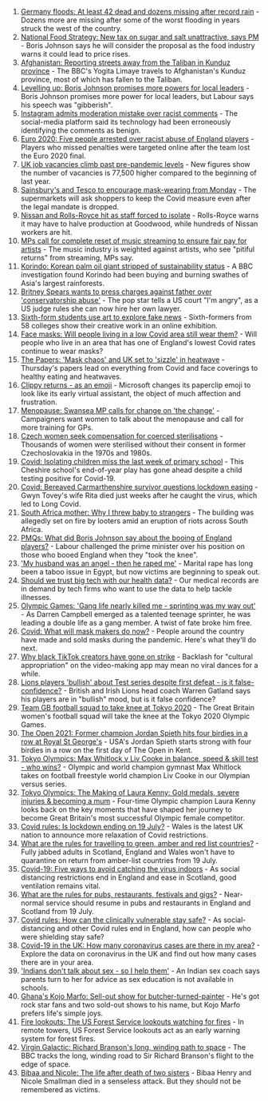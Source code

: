 1. [Germany floods: At least 42 dead and dozens missing after record rain](https://www.bbc.co.uk/news/world-europe-57846200) - Dozens more are missing after some of the worst flooding in years struck the west of the country.
2. [National Food Strategy: New tax on sugar and salt unattractive, says PM](https://www.bbc.co.uk/news/uk-57852513) - Boris Johnson says he will consider the proposal as the food industry warns it could lead to price rises.
3. [Afghanistan: Reporting streets away from the Taliban in Kunduz province](https://www.bbc.co.uk/news/world-asia-57841719) - The BBC's Yogita Limaye travels to Afghanistan's Kunduz province, most of which has fallen to the Taliban.
4. [Levelling up: Boris Johnson promises more powers for local leaders](https://www.bbc.co.uk/news/uk-politics-57844084) - Boris Johnson promises more power for local leaders, but Labour says his speech was "gibberish".
5. [Instagram admits moderation mistake over racist comments](https://www.bbc.co.uk/news/technology-57848106) - The social-media platform said its technology had been erroneously identifying the comments as benign.
6. [Euro 2020: Five people arrested over racist abuse of England players](https://www.bbc.co.uk/news/uk-57848761) - Players who missed penalties were targeted online after the team lost the Euro 2020 final.
7. [UK job vacancies climb past pre-pandemic levels](https://www.bbc.co.uk/news/business-57846381) - New figures show the number of vacancies is 77,500 higher compared to the beginning of last year.
8. [Sainsbury's and Tesco to encourage mask-wearing from Monday](https://www.bbc.co.uk/news/business-57839990) - The supermarkets will ask shoppers to keep the Covid measure even after the legal mandate is dropped.
9. [Nissan and Rolls-Royce hit as staff forced to isolate](https://www.bbc.co.uk/news/business-57848958) - Rolls-Royce warns it may have to halve production at Goodwood, while hundreds of Nissan workers are hit.
10. [MPs call for complete reset of music streaming to ensure fair pay for artists](https://www.bbc.co.uk/news/entertainment-arts-57838473) - The music industry is weighted against artists, who see "pitiful returns" from streaming, MPs say.
11. [Korindo: Korean palm oil giant stripped of sustainability status](https://www.bbc.co.uk/news/world-asia-57845156) - A BBC investigation found Korindo had been buying and burning swathes of Asia's largest rainforests.
12. [Britney Spears wants to press charges against father over 'conservatorship abuse'](https://www.bbc.co.uk/news/world-us-canada-57839526) - The pop star tells a US court "I'm angry", as a US judge rules she can now hire her own lawyer.
13. [Sixth-form students use art to explore fake news](https://www.bbc.co.uk/news/in-pictures-57812031) - Sixth-formers from 58 colleges show their creative work in an online exhibition.
14. [Face masks: Will people living in a low Covid area still wear them?](https://www.bbc.co.uk/news/uk-england-norfolk-57848687) - Will people who live in an area that has one of England's lowest Covid rates continue to wear masks?
15. [The Papers: 'Mask chaos' and UK set to 'sizzle' in heatwave](https://www.bbc.co.uk/news/blogs-the-papers-57844734) - Thursday's papers lead on everything from Covid and face coverings to healthy eating and heatwaves.
16. [Clippy returns - as an emoji](https://www.bbc.co.uk/news/technology-57849880) - Microsoft changes its paperclip emoji to look like its early virtual assistant, the object of much affection and frustration.
17. [Menopause: Swansea MP calls for change on 'the change'](https://www.bbc.co.uk/news/uk-wales-57838624) - Campaigners want women to talk about the menopause and call for more training for GPs.
18. [Czech women seek compensation for coerced sterilisations](https://www.bbc.co.uk/news/world-europe-57843624) - Thousands of women were sterilised without their consent in former Czechoslovakia in the 1970s and 1980s.
19. [Covid: Isolating children miss the last week of primary school](https://www.bbc.co.uk/news/uk-57837434) - This Cheshire school's end-of-year play has gone ahead despite a child testing positive for Covid-19.
20. [Covid: Bereaved Carmarthenshire survivor questions lockdown easing](https://www.bbc.co.uk/news/uk-wales-57838628) - Gwyn Tovey's wife Rita died just weeks after he caught the virus, which led to Long Covid.
21. [South Africa mother: Why I threw baby to strangers](https://www.bbc.co.uk/news/world-africa-57843685) - The building was allegedly set on fire by looters amid an eruption of riots across South Africa.
22. [PMQs: What did Boris Johnson say about the booing of England players?](https://www.bbc.co.uk/news/57837572) - Labour challenged the prime minister over his position on those who booed England when they "took the knee".
23. ['My husband was an angel - then he raped me'](https://www.bbc.co.uk/news/world-middle-east-57694110) - Marital rape has long been a taboo issue in Egypt, but now victims are beginning to speak out.
24. [Should we trust big tech with our health data?](https://www.bbc.co.uk/news/business-57817804) - Our medical records are in demand by tech firms who want to use the data to help tackle illnesses.
25. [Olympic Games: 'Gang life nearly killed me - sprinting was my way out'](https://www.bbc.co.uk/sport/athletics/57656659) - As Darren Campbell emerged as a talented teenage sprinter, he was leading a double life as a gang member. A twist of fate broke him free.
26. [Covid: What will mask makers do now?](https://www.bbc.co.uk/news/newsbeat-57737666) - People around the country have made and sold masks during the pandemic. Here's what they'll do next.
27. [Why black TikTok creators have gone on strike](https://www.bbc.co.uk/news/world-us-canada-57841055) - Backlash for "cultural appropriation" on the video-making app may mean no viral dances for a while.
28. [Lions players 'bullish' about Test series despite first defeat - is it false-confidence?](https://www.bbc.co.uk/sport/rugby-union/57844708) - British and Irish Lions head coach Warren Gatland says his players are in "bullish" mood, but is it false confidence?
29. [Team GB football squad to take knee at Tokyo 2020](https://www.bbc.co.uk/sport/olympics/57846090) - The Great Britain women's football squad will take the knee at the Tokyo 2020 Olympic Games.
30. [The Open 2021: Former champion Jordan Spieth hits four birdies in a row at Royal St George's](https://www.bbc.co.uk/sport/av/golf/57851952) - USA's Jordan Spieth starts strong with four birdies in a row on the first day of The Open in Kent.
31. [Tokyo Olympics: Max Whitlock v Liv Cooke in balance, speed & skill test - who wins?](https://www.bbc.co.uk/sport/av/olympics/57441926) - Olympic and world champion gymnast Max Whitlock takes on football freestyle world champion Liv Cooke in our Olympian versus series.
32. [Tokyo Olympics: The Making of Laura Kenny: Gold medals, severe injuries & becoming a mum](https://www.bbc.co.uk/sport/av/olympics/57839204) - Four-time Olympic champion Laura Kenny looks back on the key moments that have shaped her journey to become Great Britain's most successful Olympic female competitor.
33. [Covid rules: Is lockdown ending on 19 July?](https://www.bbc.co.uk/news/explainers-52530518) - Wales is the latest UK nation to announce more relaxation of Covid restrictions.
34. [What are the rules for travelling to green, amber and red list countries?](https://www.bbc.co.uk/news/explainers-52544307) - Fully jabbed adults in Scotland, England and Wales won't have to quarantine on return from amber-list countries from 19 July.
35. [Covid-19: Five ways to avoid catching the virus indoors](https://www.bbc.co.uk/news/explainers-53917432) - As social distancing restrictions end in England and ease in Scotland, good ventilation remains vital.
36. [What are the rules for pubs, restaurants, festivals and gigs?](https://www.bbc.co.uk/news/business-52977388) - Near-normal service should resume in pubs and restaurants in England and Scotland from 19 July.
37. [Covid rules: How can the clinically vulnerable stay safe?](https://www.bbc.co.uk/news/health-51997151) - As social-distancing and other Covid rules end in England, how can people who were shielding stay safe?
38. [Covid-19 in the UK: How many coronavirus cases are there in my area?](https://www.bbc.co.uk/news/uk-51768274) - Explore the data on coronavirus in the UK and find out how many cases there are in your area.
39. ['Indians don't talk about sex - so I help them'](https://www.bbc.co.uk/news/stories-56838660) - An Indian sex coach says parents turn to her for advice as sex education is not available in schools.
40. [Ghana's Kojo Marfo: Sell-out show for butcher-turned-painter](https://www.bbc.co.uk/news/world-africa-57553149) - He's got rock star fans and two sold-out shows to his name, but Kojo Marfo prefers life's simple joys.
41. [Fire lookouts: The US Forest Service lookouts watching for fires](https://www.bbc.co.uk/news/world-us-canada-57626403) - In remote towers, US Forest Service lookouts act as an early warning system for forest fires.
42. [Virgin Galactic: Richard Branson's long, winding path to space](https://www.bbc.co.uk/news/science-environment-57798167) - The BBC tracks the long, winding road to Sir Richard Branson's flight to the edge of space.
43. [Bibaa and Nicole: The life after death of two sisters](https://www.bbc.co.uk/news/uk-england-london-57679755) - Bibaa Henry and Nicole Smallman died in a senseless attack. But they should not be remembered as victims.
